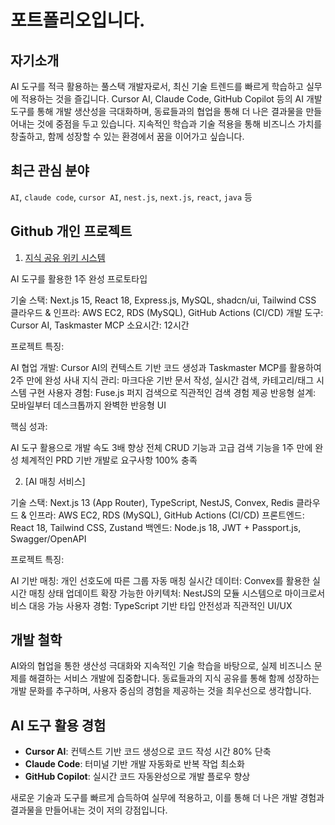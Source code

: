 # 포트폴리오입니다. 

## 자기소개

AI 도구를 적극 활용하는 풀스택 개발자로서, 최신 기술 트렌드를 빠르게 학습하고 실무에 적용하는 것을 즐깁니다.
Cursor AI, Claude Code, GitHub Copilot 등의 AI 개발 도구를 통해 개발 생산성을 극대화하며, 
동료들과의 협업을 통해 더 나은 결과물을 만들어내는 것에 중점을 두고 있습니다.
지속적인 학습과 기술 적용을 통해 비즈니스 가치를 창출하고, 함께 성장할 수 있는 환경에서 꿈을 이어가고 싶습니다.

## 최근 관심 분야

`AI`, `claude code`, `cursor AI`, `nest.js`, `next.js`, `react`, `java` 등



## Github 개인 프로젝트

1. [지식 공유 위키 시스템](https://github.com/soulst9/DocHub)

AI 도구를 활용한 1주 완성 프로토타입

기술 스택: Next.js 15, React 18, Express.js, MySQL, shadcn/ui, Tailwind CSS
클라우드 & 인프라: AWS EC2, RDS (MySQL), GitHub Actions (CI/CD)
개발 도구: Cursor AI, Taskmaster MCP
소요시간: 12시간

프로젝트 특징:

AI 협업 개발: Cursor AI의 컨텍스트 기반 코드 생성과 Taskmaster MCP를 활용하여 2주 만에 완성
사내 지식 관리: 마크다운 기반 문서 작성, 실시간 검색, 카테고리/태그 시스템 구현
사용자 경험: Fuse.js 퍼지 검색으로 직관적인 검색 경험 제공
반응형 설계: 모바일부터 데스크톱까지 완벽한 반응형 UI

핵심 성과:

AI 도구 활용으로 개발 속도 3배 향상
전체 CRUD 기능과 고급 검색 기능을 1주 만에 완성
체계적인 PRD 기반 개발로 요구사항 100% 충족


2. [AI 매칭 서비스]

기술 스택: Next.js 13 (App Router), TypeScript, NestJS, Convex, Redis
클라우드 & 인프라: AWS EC2, RDS (MySQL), GitHub Actions (CI/CD)
프론트엔드: React 18, Tailwind CSS, Zustand
백엔드: Node.js 18, JWT + Passport.js, Swagger/OpenAPI

프로젝트 특징:

AI 기반 매칭: 개인 선호도에 따른 그룹 자동 매칭
실시간 데이터: Convex를 활용한 실시간 매칭 상태 업데이트
확장 가능한 아키텍처: NestJS의 모듈 시스템으로 마이크로서비스 대응 가능
사용자 경험: TypeScript 기반 타입 안전성과 직관적인 UI/UX


## 개발 철학

AI와의 협업을 통한 생산성 극대화와 지속적인 기술 학습을 바탕으로, 실제 비즈니스 문제를 해결하는 서비스 개발에 집중합니다. 
동료들과의 지식 공유를 통해 함께 성장하는 개발 문화를 추구하며, 사용자 중심의 경험을 제공하는 것을 최우선으로 생각합니다.

## AI 도구 활용 경험

- **Cursor AI**: 컨텍스트 기반 코드 생성으로 코드 작성 시간 80% 단축
- **Claude Code**: 터미널 기반 개발 자동화로 반복 작업 최소화  
- **GitHub Copilot**: 실시간 코드 자동완성으로 개발 플로우 향상

새로운 기술과 도구를 빠르게 습득하여 실무에 적용하고, 이를 통해 더 나은 개발 경험과 결과물을 만들어내는 것이 저의 강점입니다.










